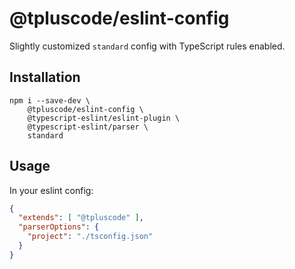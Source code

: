 # @tpluscode/eslint-config

Slightly customized `standard` config with TypeScript rules enabled. 

## Installation

```
npm i --save-dev \
    @tpluscode/eslint-config \
    @typescript-eslint/eslint-plugin \
    @typescript-eslint/parser \
    standard
```

## Usage

In your eslint config:

```json
{
  "extends": [ "@tpluscode" ],
  "parserOptions": {
    "project": "./tsconfig.json"
  }
}
```
